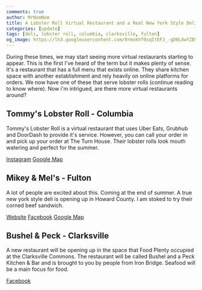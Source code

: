 ```yaml
---
comments: true
author: MrNomNom
title: A Lobster Roll Virtual Restaurant and a Real New York Style Deli
categories: [update]
tags: [deli, lobster roll, columbia, clarksville, fulton]
og_image: https://lh3.googleusercontent.com/0rmokVf0sqItEFJ_-gD0L4wYZBYioPO8jzC_zco0jB5L0iSAPkmQZxLNSZkxahEOjH3cqZWgfv0XRt61uSEnUI7mILnwF6vw88pRkRiTPbZxHlO7jJCbnVzJbqF3LN0WIel2KuMGKQ=w400
---
```


During these times, we may start seeing more virtual restaurants starting to appear. This is the first I've heard of the term but it makes plenty of sense.  It's a restaurant that has a full menu that exists online.  They share kitchen space with another establishment and rely heavily on online platforms for orders. We now have one of these that serve lobster rolls (continue reading to know where). Now i'm intrigued, are there more virtual restaurants around?

<!--more-->

## Tommy's Lobster Roll - Columbia

Tommy's Lobster Roll is a virtual restaurant that uses Uber Eats, Grubhub and DoorDash to provide it's service. However, you can call your order in and pick up your order at The Turn House. Their lobster rolls look mouth watering and perfect for the summer.

[Instagram](https://www.instagram.com/tommyslobsterroll/)
[Google Map](https://goo.gl/maps/hXcf3PqjeUDVu9BB6)

## Mikey & Mel's - Fulton

A lot of people are excited about this. Coming at the end of summer. A true new york style deli is opening up in Howard County. I am stoked to try their corned beef sandwich.

[Website](https://mikeyandmelsdeli.com/)
[Facebook](https://www.facebook.com/MikeyandMelsDeli)
[Google Map](https://goo.gl/maps/Jq2GQQAoAJAtTVgi6)

## Bushel & Peck - Clarksville

A new restaurant will be opening up in the space that Food Plenty occupied at the Clarksville Commons. The restaurant will be called Bushel and a Peck Kitchen & Bar and is brought to you by people from Iron Bridge. Seafood will be a main focus for food.

[Facebook](https://www.facebook.com/bushelandapeckkitchen/)

